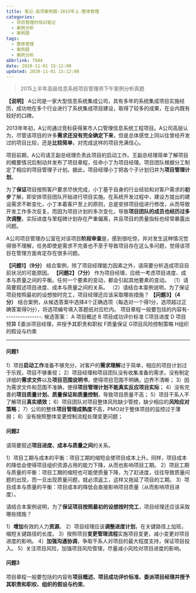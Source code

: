 ```yaml
---
title: 笔记-高项案例题-2015年上-整体管理
categories:
  - 项目管理的培训笔记
  - 案例分析
  - 案例题
tags:
  - 整体管理
  - 案例题
  - 案例分析
abbrlink: f884
date: 2020-11-01 15:12:08
updated: 2020-11-01 15:12:08
---
```


> 2015上半年高级信息系统项目管理师下午案例分析真题

**【说明】**
A公司是一家大型信息系统集成公司，具有多年的系统集成项目实施经历，成功地在多个行业进行了系统集成项目建设，取得了较多的成果，在业内既有较好的口碑。

2013年年初，A公司通过竞标获得某市人口管理信息系统工程项目。A公司高层认为，尽管该项目的许多**需求还没有完全确定下来**，但是总体感觉上同以往曾经开发过的项目比较，还是**比较简单**，对完成这样的项目充满信心。

项目前期，A公司请王副总经理负责此项目的启动工作。王副总经理简单了解项目的概要情况后制动并发布了项目章程，任命小丁为项目经理。项目团队根据分工制定了相应的项目管理子计划。据此，项目经理小丁把各个子计划归并为**项目管理计划**。

为了**保证**项目按照客户要求尽快完成，小丁基于自身的行业经验和对客户需求的**初步**了解，即安排项目团队开始进行项目实施。在系统开发过程中，建设方提出的建设需求不断变化，小丁本着客户至上的原则，总是安排项目组进行修改，从而导致开发工作多次反复。而因为项目计划的多次变化，导致**项目团队的成员也经历过多次调整**，实际进度与里程碑计划存在严重偏离，并且项目的质量指标也经常暴露出问题。

A公司项目管理办公室在对该项目**阶段审查**是，感到很吃惊，并对发生这种情况觉得很不理解，任务即使是需求不完善也不至于导致项目存在这么多问题，觉得该项目在管理方面肯定存在很多问题。

**【问题1】（9分）**
结合案例，除了项目经理能力因素之外，请简要分析造成项目目前状况的可能原因。
**【问题2】（7分）**
作为项目经理，应统一考虑项目进度、成本与质量之间的平衡。任何一个要素的变动，都会引起其他要素的变动。
（1）请简要叙述项目进度、成本与质量之间的关系。
（2）请结合本案例说明，为了保证项目按照最初的设想按时完工，项目经理还应该采取哪些措施？
**【问题3】（4分）**
结合案例，从候选答案中选择4个正确选项（每选对一个得1分，选项超过正确答案得0分），将选项编号填入答题纸对应栏内。
项目章程一般要包括的内容有----------------.
候选答案：
A 项目概述 B 项目成功评价标准  C项目进度  D 项目预算  E委派项目经理，并授予其职责和职权   F质量保证   G项目风险控制策略   H组织的假设与约束

<!-- more -->

---

#### 问题1

1）项目**启动工作**准备不够充分，对客户的**需求理解**过于简单，相应的项目计划过于乐观，项目不够重视；
2）项目经理和项目团队没有收集准备的需求，没有制定详细的**需求文件**以及**项目范围说明书**，使得项目范围不明确，边界不清晰；
3）因为需求文件和范围不准确，使得**项目管理计划不能真实反应项目实际**；
4）没有完善的**项目质量计划、质量保证和质量控制**，导致项目质量不高；
5）项目干系人不了解项目**真实绩效**；
6）项目团队对项目整体风险缺少管控，缺少相应的**风险应对策略**；
7）公司的整体**项目管理成熟度**不高，PMO对于整体项目的监控过于薄弱；
8）没有按照整体变更控制流程处理变更问题；

#### 问题2

请简要叙述**项目进度、成本与质量之间**的关系。

1）项目工期与成本的平衡：项目工期的缩短会使项目成本上升。同样，项目成本的降低会使得项目组织资源占用的能力下降，从而也影响项目工期。
2）项目工期与质量的平衡：项目工期的缩短也可能使质量下降，为了赶进度，往往导致质量问题的出现，而一旦出现质量问题，就必须返工，这样又拖延了项目的工期。
3）项目成本与质量的平衡：项目成本的降低会直接影响项目质量（从而影响项目进度）。

请结合本案例说明，为了**保证项目按照最初的设想按时完工**，项目经理还应该采取哪些措施？

1）**增加**有效的人力**资源**。
2）项目经理应该**调整进度计划**，在关键路径上加班，缩短关键路径的长度。
3）按照项目**变更管理流程**实施项目变更，减小变更对项目进度的影响。
4）**加强沟通协调**，争取干系人对项目的最大程度支持，保证项目投入。
5）关注项目风险，加强项目风险管理，尽量减小风险对项目进度的影响。

#### 问题3

项目章程一般要包括的内容有**项目概述、项目成功评价标准、委派项目经理并授予其职责和职权、组织的假设与约束**。
